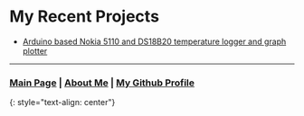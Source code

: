 # My Recent Projects

- <a href="https://wunderwaffez.github.io/projects/5110_logger/introduction">Arduino based Nokia 5110 and DS18B20 temperature logger and graph plotter</a>

---

### <a href="https://wunderwaffez.github.io">Main Page</a> | <a href="https://wunderwaffez.github.io/about">About Me</a> | <a href="https://github.com/Wunderwaffez">My Github Profile</a> 
{: style="text-align: center"}
